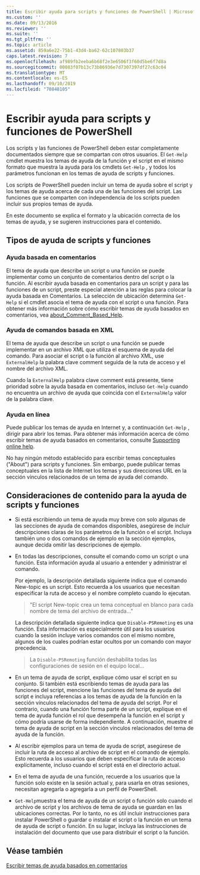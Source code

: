 ```yaml
---
title: Escribir ayuda para scripts y funciones de PowerShell | Microsoft Docs
ms.custom: ''
ms.date: 09/13/2016
ms.reviewer: ''
ms.suite: ''
ms.tgt_pltfrm: ''
ms.topic: article
ms.assetid: 859a6e22-75b1-43d4-ba62-62c107803b37
caps.latest.revision: 7
ms.openlocfilehash: af989fb2eeba6b68f2e3e6506f3f60d5be6f7d8a
ms.sourcegitcommit: 00083f07b13c73b86936e7d7307397df27c63c04
ms.translationtype: MT
ms.contentlocale: es-ES
ms.lasthandoff: 09/10/2019
ms.locfileid: "70848105"
---
```

# <a name="writing-help-for-powershell-scripts-and-functions"></a>Escribir ayuda para scripts y funciones de PowerShell

Los scripts y las funciones de PowerShell deben estar completamente documentados siempre que se compartan con otros usuarios.
El `Get-Help` cmdlet muestra los temas de ayuda de la función y el script en el mismo formato que muestra la ayuda para los cmdlets `Get-Help` , y todos los parámetros funcionan en los temas de ayuda de scripts y funciones.

Los scripts de PowerShell pueden incluir un tema de ayuda sobre el script y los temas de ayuda acerca de cada una de las funciones del script.
Las funciones que se comparten con independencia de los scripts pueden incluir sus propios temas de ayuda.

En este documento se explica el formato y la ubicación correcta de los temas de ayuda, y se sugieren instrucciones para el contenido.

## <a name="types-of-script-and-function-help"></a>Tipos de ayuda de scripts y funciones

### <a name="comment-based-help"></a>Ayuda basada en comentarios
El tema de ayuda que describe un script o una función se puede implementar como un conjunto de comentarios dentro del script o la función.
Al escribir ayuda basada en comentarios para un script y para las funciones de un script, preste especial atención a las reglas para colocar la ayuda basada en Comentarios.
La selección de ubicación determina `Get-Help` si el cmdlet asocia el tema de ayuda con el script o una función.
Para obtener más información sobre cómo escribir temas de ayuda basados en comentarios, vea [about_Comment_Based_Help](/powershell/module/microsoft.powershell.core/about/about_comment_based_help).

### <a name="xml-based-command-help"></a>Ayuda de comandos basada en XML
El tema de ayuda que describe un script o una función se puede implementar en un archivo XML que utiliza el esquema de ayuda del comando.
Para asociar el script o la función al archivo XML, use `ExternalHelp` la palabra clave comment seguida de la ruta de acceso y el nombre del archivo XML.

Cuando la `ExternalHelp` palabra clave comment está presente, tiene prioridad sobre la ayuda basada en comentarios, incluso `Get-Help` cuando no encuentra un archivo de ayuda que coincida con el `ExternalHelp` valor de la palabra clave.

### <a name="online-help"></a>Ayuda en línea
Puede publicar los temas de ayuda en Internet y, a continuación `Get-Help` , dirigir para abrir los temas.
Para obtener más información acerca de cómo escribir temas de ayuda basados en comentarios, consulte [Supporting online help](../module/supporting-online-help.md).

No hay ningún método establecido para escribir temas conceptuales ("About") para scripts y funciones.
Sin embargo, puede publicar temas conceptuales en la lista de Internet los temas y sus direcciones URL en la sección vínculos relacionados de un tema de ayuda del comando.

## <a name="content-considerations-for-script-and-function-help"></a>Consideraciones de contenido para la ayuda de scripts y funciones

- Si está escribiendo un tema de ayuda muy breve con solo algunas de las secciones de ayuda de comandos disponibles, asegúrese de incluir descripciones claras de los parámetros de la función o el script. Incluya también uno o dos comandos de ejemplo en la sección ejemplos, aunque decida omitir las descripciones de ejemplo.

- En todas las descripciones, consulte el comando como un script o una función. Esta información ayuda al usuario a entender y administrar el comando.

  Por ejemplo, la descripción detallada siguiente indica que el comando New-topic es un script. Esto recuerda a los usuarios que necesitan especificar la ruta de acceso y el nombre completo cuando lo ejecutan.

  > "El script New-topic crea un tema conceptual en blanco para cada nombre de tema del archivo de entrada..."

  La descripción detallada siguiente indica que `Disable-PSRemoting` es una función. Esta información es especialmente útil para los usuarios cuando la sesión incluye varios comandos con el mismo nombre, algunos de los cuales podrían estar ocultos por un comando con mayor precedencia.

  > La `Disable-PSRemoting` función deshabilita todas las configuraciones de sesión en el equipo local...

- En un tema de ayuda de script, explique cómo usar el script en su conjunto. Si también está escribiendo temas de ayuda para las funciones del script, mencione las funciones del tema de ayuda del script e incluya referencias a los temas de ayuda de la función en la sección vínculos relacionados del tema de ayuda del script. Por el contrario, cuando una función forma parte de un script, explique en el tema de ayuda función el rol que desempeña la función en el script y cómo podría usarse de forma independiente. A continuación, muestre el tema de ayuda de script en la sección vínculos relacionados del tema de ayuda de la función.

- Al escribir ejemplos para un tema de ayuda de script, asegúrese de incluir la ruta de acceso al archivo de script en el comando de ejemplo. Esto recuerda a los usuarios que deben especificar la ruta de acceso explícitamente, incluso cuando el script está en el directorio actual.

- En el tema de ayuda de una función, recuerde a los usuarios que la función solo existe en la sesión actual y, para usarla en otras sesiones, necesitan agregarla o agregarla a un perfil de PowerShell.

- `Get-Help`muestra el tema de ayuda de un script o función solo cuando el archivo de script y los archivos de tema de ayuda se guardan en las ubicaciones correctas. Por lo tanto, no es útil incluir instrucciones para instalar PowerShell o guardar o instalar el script o la función en un tema de ayuda de script o función. En su lugar, incluya las instrucciones de instalación del documento que use para distribuir el script o la función.

## <a name="see-also"></a>Véase también

[Escribir temas de ayuda basados en comentarios](./writing-comment-based-help-topics.md)
